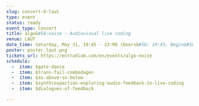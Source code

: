 ```yaml
---
slug: concert-8-laut
type: event
status: ready
event_type: Concert
title: algo&#58;noise - Audiovisual live coding
venue: LAUT
date_time: Saturday, May 31, 19:45 - 23:00 (Doors&#58; 19:45, Begin&#58; 20:00)
poster: poster_laut.png
tickets_url: https://entradium.com/en/events/algo-noise
schedule:
  -  item: $gate-dance
  -  item: $trans-fail-combodagen
  -  item: $as-above-so-below
  -  item: $synthrospection-exploring-audio-feedback-in-live-coding
  -  item: $dialogues-of-feedback

---
```

